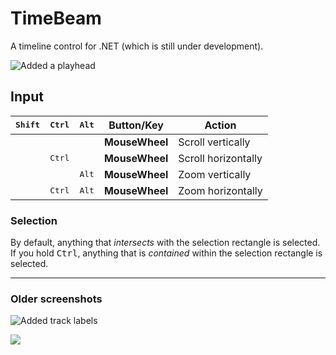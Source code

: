 # TimeBeam

A timeline control for .NET (which is still under development).

![Added a playhead](http://i.imgur.com/MvPK02C.png)

## Input
 <kbd>Shift</kbd> | <kbd>Ctrl</kbd> | <kbd>Alt</kbd> | Button/Key     | Action
:----------------:|:---------------:|:--------------:|----------------|----------------------
                  |                 |                | **MouseWheel** | Scroll vertically
                  | <kbd>Ctrl</kbd> |                | **MouseWheel** | Scroll horizontally
                  |                 | <kbd>Alt</kbd> | **MouseWheel** | Zoom vertically
                  | <kbd>Ctrl</kbd> | <kbd>Alt</kbd> | **MouseWheel** | Zoom horizontally

### Selection
By default, anything that *intersects* with the selection rectangle is selected.  
If you hold <kbd>Ctrl</kbd>, anything that is *contained* within the selection rectangle is selected.

---

### Older screenshots
![Added track labels](http://i.imgur.com/QKG6M3V.png)

![](http://i.imgur.com/c2c1C38.png)